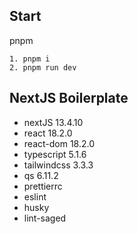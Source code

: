 ## Start
pnpm
```shell
1. pnpm i 
2. pnpm run dev
```

## NextJS Boilerplate

- nextJS 13.4.10
- react 18.2.0
- react-dom 18.2.0
- typescript 5.1.6
- tailwindcss 3.3.3
- qs 6.11.2
- prettierrc
- eslint
- husky
- lint-saged

```

